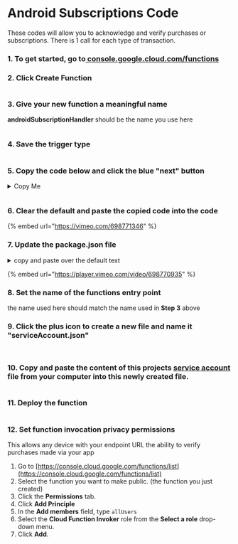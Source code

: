 # Android Subscriptions Code

These codes will allow you to acknowledge and verify purchases or subscriptions. There is 1 call for each type of transaction.&#x20;

### 1. To get started, go to[ console.google.cloud.com/functions](https://console.cloud.google.com/functions/list)

### 2. Click Create Function

<div align="left">

<figure><img src="../../../.gitbook/assets/2 (1) (1).png" alt=""><figcaption></figcaption></figure>

</div>

### 3. Give your new function  a meaningful name

**androidSubscriptionHandler** should be the  name you use here

<div align="left">

<figure><img src="../../../.gitbook/assets/3 (3).png" alt=""><figcaption></figcaption></figure>

</div>

### 4. Save the trigger type

<div align="left">

<figure><img src="../../../.gitbook/assets/4 (2).png" alt=""><figcaption></figcaption></figure>

</div>

### 5. Copy the code below and click the blue "next" button

<details>

<summary>Copy Me</summary>

{% code title="androiidSubscriptionHandler." %}
```
const functions = require("firebase-functions");
const admin = require("firebase-admin");
const googleServiceAccountKey = require("./serviceAccount.json");
admin.initializeApp({
  credential: admin.credential.cert(googleServiceAccountKey),
});
const {google} = require("googleapis");
const axios = require("axios");

exports.androidSubscriptionHandler = functions.https.onRequest((request, response) => {

  // caputre the data from the request
  const {purchaseObject, type} = request.body;
  functions.logger.info("trying to handle " + type + " for the follow purchaseObject");
  functions.logger.info(JSON.stringify(purchaseObject));
  // get the token and subscription id from the request
  const purchaseToken = purchaseObject.purchaseToken;
  const subscriptionID = purchaseObject.productId;
  // set your package id
  const packageID = "edu.fit.my.jgibb2018.pob";

  const returnTheResponse = (data) => {
    functions.logger.log("returning the response" + JSON.stringify(data));
    response.status(200).send(data);
  };

  const acknowledgeSubscription = (err, tokens) => {
    functions.logger.info(`
    Attempting to acknowledge subscription ${subscriptionID}\n
    your access token for a manual retry ${tokens.access_token}\n
    your purchase object ${JSON.stringify(purchaseObject)}\n\n
    `);

    const config = {
      method: "post",
      url: `https://androidpublisher.googleapis.com/androidpublisher/v3/applications/${packageID}/purchases/subscriptions/${subscriptionID}/tokens/${purchaseToken}:acknowledge`,
      headers: {
        "Authorization": `Bearer ${tokens.access_token}`,
      },
    };
    functions.logger.info("acknowledge config" + JSON.stringify(config));
    axios(config)
        .then(function(r) {
          returnTheResponse("Your transaction has been completed");
        })
        .catch(function(e) {
          functions.logger.warn("an error occured while acknowledging the subscription");

          functions.logger.error(JSON.stringify({error: e}));

          returnTheResponse({error: e.data, status: e.status, message: e.message});
        });
  };

  const verifySubscription = (err, tokens) => {
    functions.logger.info("verify function");
    const config = {
      method: "get",
      url: `https://androidpublisher.googleapis.com/androidpublisher/v3/applications/${packageID}/purchases/subscriptions/${subscriptionID}/tokens/${purchaseToken}`,
      headers: {
        "Authorization": `Bearer ${tokens.access_token}`,
      },
    };
    functions.logger.info(config.url);
    axios(config)
        .then(function(r) {
          functions.logger.info("verify success" + JSON.stringify(r.data));
          returnTheResponse(r.data);
        })
        .catch(function(e) {
          returnTheResponse(JSON.stringify({error: e.data, status: e.status, message: e.message}));
        });
  };

  const getAccessToken = () => {
    const jwtClient = new google.auth.JWT(
        googleServiceAccountKey.client_email,
        null,
        googleServiceAccountKey.private_key,
        ["https://www.googleapis.com/auth/androidpublisher"],
        null,
    );
    try {
      if (type == "subscriptionAcknowledge") {
        jwtClient.authorize(acknowledgeSubscription);
      } else if (type == "subscriptionVerify") {
        jwtClient.authorize(verifySubscription);
      }
    } catch (error) {
      functions.logger.error(error);
      response.status(500).send("issue getting getting auth", JSON.stringify(error));
    }
  };

  getAccessToken();
  });
```
{% endcode %}



</details>

<div align="left">

<figure><img src="../../../.gitbook/assets/5 (2).png" alt=""><figcaption></figcaption></figure>

</div>

### 6. Clear the default and paste the copied code into the code

{% embed url="https://vimeo.com/698771346" %}

### 7. Update the package.json file

<details>

<summary>copy and paste over the default text</summary>

```
{
  "name": "sample-http",
  "version": "0.0.1",
  "dependencies": {
     "axios": "^0.26.0",
     "googleapis": "^97.0.0",
     "firebase-functions": "^3.18.0",
     "firebase-admin": "^10.0.2"
   }
}

```

</details>

{% embed url="https://player.vimeo.com/video/698770935" %}

### 8. Set the name of the functions entry point

the name used here should match the name used in **Step 3** above

### 9. Click the plus icon to create a new file and name it "serviceAccount.json"

<div>

<figure><img src="../../../.gitbook/assets/9.1.png" alt=""><figcaption></figcaption></figure>

 

<figure><img src="../../../.gitbook/assets/9.2.png" alt=""><figcaption></figcaption></figure>

</div>

### 10. Copy and paste the content of this projects [service account](http://localhost:5000/s/KrMxDvAEx21XNB81zaoj/in-app-purchases/overview/android-play-store-setup#download\_your\_service\_key) file from your computer into this newly created file.&#x20;

<div align="left">

<figure><img src="../../../.gitbook/assets/10.png" alt=""><figcaption></figcaption></figure>

</div>

### 11. Deploy the function

<div align="left">

<figure><img src="../../../.gitbook/assets/11.png" alt=""><figcaption></figcaption></figure>

</div>

### 12. Set function invocation privacy permissions

This allows any device with your endpoint URL the ability to verify purchases made via your app

1. Go to [https://console.cloud.google.com/functions/list](https://console.cloud.google.com/functions/list)
2. Select the function you want to make public. (the function you just created)
3. Click the **Permissions** tab.
4. Click **Add Principle**
5. In the **Add members** field, type `allUsers`
6. Select the **Cloud Function Invoker** role from the **Select a role** drop-down menu.
7. Click **Add**.

